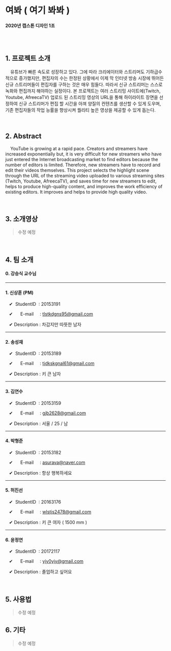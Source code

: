 # 여봐 ( 여기 봐봐 )

**2020년 캡스톤 디자인 1조**


<br/><br/>

## 1. 프로젝트 소개



&nbsp;&nbsp;&nbsp;&nbsp;유튜브가 빠른 속도로 성장하고 있다. 그에 따라 크리에이터와 스트리머도 기하급수적으로 증가했지만, 편집자의 수는 한정된 상황에서 이제 막 인터넷 방송 시장에 뛰어든 신규 스트리머들이 편집자를 구하는 것은 매우 힘들다. 따라서 신규 스트리머는 스스로 녹화와 편집까지 해야하는 실정이다. 본 프로젝트는 여러 스트리밍 사이트에(Twitch, Youtube, AfreecaTV) 업로드 된 스트리밍 영상의 URL을 통해 하이라이트 장면을 선정하여 신규 스트리머가 편집 할 시간을 아껴 양질의 컨텐츠를 생산할 수 있게 도우며, 기존 편집자들의 작업 능률을 향상시켜 퀄리티 높은 영상을 제공할 수 있게 돕는다.


<br/>

## 2. Abstract


&nbsp;&nbsp;&nbsp;&nbsp;YouTube is growing at a rapid pace. Creators and streamers have increased exponentially but, it is very difficult for new streamers who have just entered the Internet broadcasting market to find editors because the number of editors is limited. Therefore, new streamers have to record and edit their videos themselves. This project selects the highlight scene through the URL of the streaming video uploaded to various streaming sites (Twitch, Youtube, AfreecaTV), and saves time for new streamers to edit, helps to produce high-quality content, and improves the work efficiency of existing editors. It improves and helps to provide high quality video.


<br/>

## 3. 소개영상


> 수정 예정


<br/>

## 4. 팀 소개


#### 0. **강승식 교수님**

---

#### 1. **신상훈** (PM)

&nbsp;&nbsp;&nbsp;&#10004; &nbsp;StudentID&nbsp; : 20153191

&nbsp;&nbsp;&nbsp;&#10004; &nbsp;&nbsp;&nbsp;&nbsp;&nbsp;E-mail&nbsp;&nbsp;&nbsp;&nbsp; : tlstkdgns95@gmail.com

&nbsp;&nbsp;&nbsp;&#10004; Description : 차갑지만 따뜻한 남자

---

#### 2. **송성재**

&nbsp;&nbsp;&nbsp;&#10004; &nbsp;StudentID&nbsp; : 20153189

&nbsp;&nbsp;&nbsp;&#10004; &nbsp;&nbsp;&nbsp;&nbsp;&nbsp;E-mail&nbsp;&nbsp;&nbsp;&nbsp; : tjdkskgnal61@gmail.com

&nbsp;&nbsp;&nbsp;&#10004; Description : 키 큰 남자

---

#### 3. **김연수**

&nbsp;&nbsp;&nbsp;&#10004; &nbsp;StudentID&nbsp; : 20153159

&nbsp;&nbsp;&nbsp;&#10004; &nbsp;&nbsp;&nbsp;&nbsp;&nbsp;E-mail&nbsp;&nbsp;&nbsp;&nbsp; : gjb2628@gmail.com

&nbsp;&nbsp;&nbsp;&#10004; Description : 서울 / 25 / 남

---

#### 4. **박형준**

&nbsp;&nbsp;&nbsp;&#10004; &nbsp;StudentID&nbsp; : 20153182

&nbsp;&nbsp;&nbsp;&#10004; &nbsp;&nbsp;&nbsp;&nbsp;&nbsp;E-mail&nbsp;&nbsp;&nbsp;&nbsp; : asurava@naver.com 

&nbsp;&nbsp;&nbsp;&#10004; Description : 항상 행복하세요

---

#### 5. **허진선**

&nbsp;&nbsp;&nbsp;&#10004; &nbsp;StudentID&nbsp; : 20163176

&nbsp;&nbsp;&nbsp;&#10004; &nbsp;&nbsp;&nbsp;&nbsp;&nbsp;E-mail&nbsp;&nbsp;&nbsp;&nbsp; : wlstjs2478@gmail.com

&nbsp;&nbsp;&nbsp;&#10004; Description : 키 큰 여자 ( 1500 mm ) 

---

#### 6. **윤정연**

&nbsp;&nbsp;&nbsp;&#10004; &nbsp;StudentID&nbsp; : 20172117

&nbsp;&nbsp;&nbsp;&#10004; &nbsp;&nbsp;&nbsp;&nbsp;&nbsp;E-mail&nbsp;&nbsp;&nbsp;&nbsp; : yjy0yjy@gmail.com

&nbsp;&nbsp;&nbsp;&#10004; Description : 졸업하고 싶어요

<br/>

## 5. 사용법


> 수정 예정


## 6. 기타


> 수정 예정